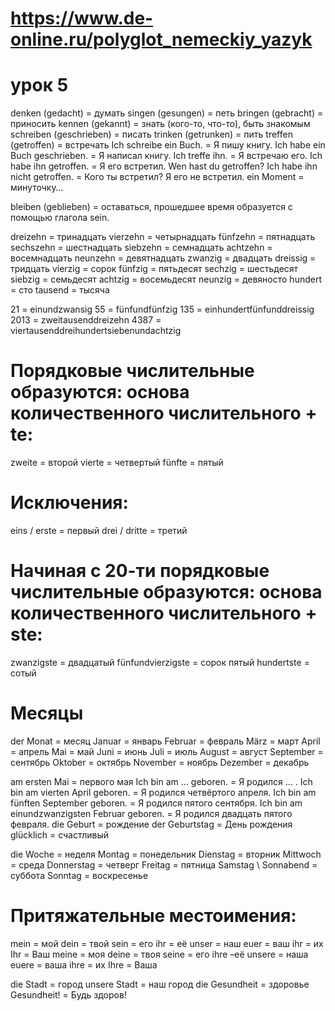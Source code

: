 # https://www.de-online.ru/polyglot_nemeckiy_yazyk
#  урок 5

denken (gedacht) = думать
singen (gesungen) = петь
bringen (gebracht) = приносить
kennen (gekannt) = знать (кого-то, что-то), быть знакомым
schreiben (geschrieben) = писать
trinken (getrunken) = пить
treffen (getroffen) = встречать
Ich schreibe ein Buch. = Я пишу книгу.
Ich habe ein Buch geschrieben. = Я написал книгу.
Ich treffe ihn. = Я встречаю его.
Ich habe ihn getroffen. = Я его встретил.
Wen hast du getroffen? Ich habe ihn nicht getroffen. = Кого ты встретил? Я его не встретил.
ein Moment = минуточку…

bleiben (geblieben) = оставаться, прошедшее время образуется с помощью глагола sein.

dreizehn = тринадцать
vierzehn = четырнадцать
fünfzehn = пятнадцать
sechszehn = шестнадцать
siebzehn = семнадцать
achtzehn = восемнадцать
neunzehn = девятнадцать
zwanzig = двадцать
dreissig = тридцать
vierzig = сорок
fünfzig = пятьдесят
sechzig = шестьдесят
siebzig = семьдесят
achtzig = восемьдесят
neunzig = девяносто
hundert = сто
tausend = тысяча

21 = einundzwansig
55 = fünfundfünfzig
135 = einhundertfünfunddreissig
2013 = zweitausenddreizehn
4387 = viertausenddreihundertsiebenundachtzig

# Порядковые числительные образуются: основа количественного числительного + te:

zweite = второй
vierte = четвертый
fünfte = пятый
# Исключения:
eins / erste = первый
drei / dritte = третий

# Начиная с 20-ти порядковые числительные образуются: основа количественного числительного + ste:
zwanzigste = двадцатый
fünfundvierzigste = сорок пятый
hundertste = сотый

# Месяцы
der Monat = месяц
Januar = январь
Februar = февраль
März = март
April = апрель
Mai = май
Juni = июнь
Juli = июль
August = август
September = сентябрь
Oktober = октябрь
November = ноябрь
Dezember = декабрь

am ersten Mai = первого мая
Ich bin am … geboren. = Я родился … .
Ich bin am vierten April geboren. = Я родился четвёртого апреля.
Ich bin am fünften September geboren. = Я родился пятого сентября.
Ich bin am einundzwanzigsten Februar geboren. = Я родился двадцать пятого февраля.
die Geburt = рождение
der Geburtstag = День рождения
glücklich = счастливый

die Woche = неделя
Montag = понедельник
Dienstag = вторник
Mittwoch = среда
Donnerstag = четверг
Freitag = пятница
Samstag \ Sonnabend = суббота
Sonntag = воскресенье

# Притяжательные местоимения:

mein = мой
dein = твой
sein = его
ihr = её
unser = наш
euer = ваш
ihr = их
Ihr = Ваш
meine = моя
deine = твоя
seine = его
ihre –её
unsere = наша
euere = ваша
ihre = их
Ihre = Ваша

die Stadt = город
unsere Stadt = наш город
die Gesundheit = здоровье
Gesundheit! = Будь здоров!

